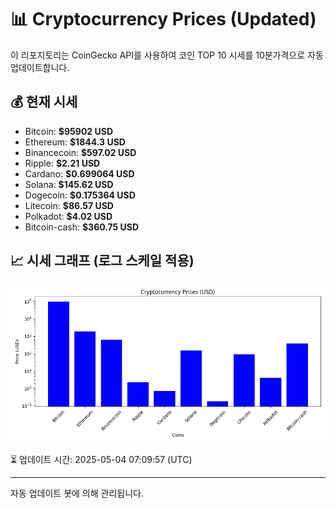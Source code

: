 
# 📊 Cryptocurrency Prices (Updated)

이 리포지토리는 CoinGecko API를 사용하여 코인 TOP 10 시세를 10분가격으로 자동 업데이트합니다.

## 💰 현재 시세
- Bitcoin: **$95902 USD**
- Ethereum: **$1844.3 USD**
- Binancecoin: **$597.02 USD**
- Ripple: **$2.21 USD**
- Cardano: **$0.699064 USD**
- Solana: **$145.62 USD**
- Dogecoin: **$0.175364 USD**
- Litecoin: **$86.57 USD**
- Polkadot: **$4.02 USD**
- Bitcoin-cash: **$360.75 USD**

## 📈 시세 그래프 (로그 스케일 적용)
![Crypto Prices](crypto_prices.png)

⏳ 업데이트 시간: 2025-05-04 07:09:57 (UTC)

---
자동 업데이트 봇에 의해 관리됩니다.
